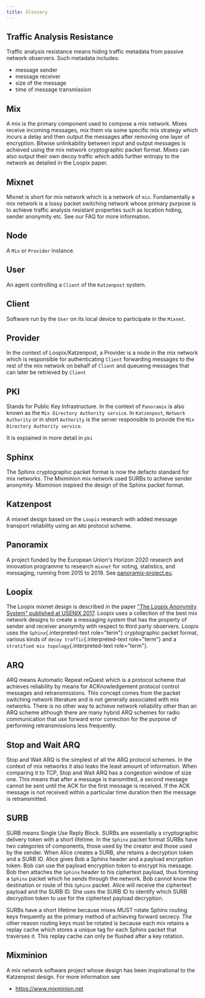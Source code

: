 ```yaml
---
title: Glossary
---
```


## Traffic Analysis Resistance

Traffic analysis resistance means hiding traffic metadata from passive network
observers. Such metadata includes:

- message sender
- message receiver
- size of the message
- time of message transmission

## Mix

A mix is the primary component used to compose a mix network. Mixes receive
incoming messages, mix them via some specific mix strategy which incurs a delay
and then output the messages after removing one layer of encryption. Bitwise
unlinkability between input and output messages is achieved using the mix
network cryptographic packet format. Mixes can also output their own decoy
traffic which adds further entropy to the network as detailed in the Loopix
paper.

## Mixnet

Mixnet is short for mix network which is a network of `mix`. Fundamentally a mix
network is a lossy packet switching network whose primary purpose is to achieve
traffic analysis resistant properties such as location hiding, sender anonymity
etc. See our FAQ for more information.

## Node

A `Mix` or `Provider` instance.

## User

An agent controlling a `Client` of the `Katzenpost` system.

## Client

Software run by the `User` on its local device to participate in the `Mixnet`.

## Provider

In the context of Loopix/Katzenpost, a Provider is a node in the mix network
which is responsible for authenticating `Client` forwarding messages to the rest
of the mix network on behalf of `Client` and queueing messages that can later be
retrieved by `Client`

## PKI

Stands for Public Key Infrastructure. In the context of `Panoramix` is also
known as the `Mix Directory Authority service`. In `Katzenpost`, `Network
Authority` or in short `Authority` is the server responsible to provide the `Mix
Directory Authority service`.

It is explained in more detail in `pki`

## Sphinx

The Sphinx cryptographic packet format is now the defacto standard
for mix networks. The Mixminion mix network used SURBs to achieve
sender anonymity. Mixminion inspired the design of the Sphinx packet
format.

## Katzenpost

A mixnet design based on the `Loopix` research with added message transport reliability using an
`ARQ` protocol scheme.

## Panoramix

A project funded by the European Union's Horizon 2020 research and
innovation programme to research `mixnet` for voting, statistics, and messaging, running from
2015 to 2019. See [panoramix-project.eu](https://panoramix-project.eu/).

## Loopix

The Loopix mixnet design is described in the paper [\"The Loopix
Anonymity System\" published at USENIX 2017](https://arxiv.org/pdf/1703.00536.pdf). Loopix uses a
collection of the best mix network designs to create a messaging
system that has the property of sender and receiver anonymity with
respect to third party observers. Loopix uses the
`Sphinx`{.interpreted-text role="term"} cryptographic packet format,
various kinds of `decoy traffic`{.interpreted-text role="term"} and
a `stratified mix topology`{.interpreted-text role="term"}.

## ARQ

ARQ means Automatic Repeat reQuest which is a protocol scheme that
achieves reliability by means for ACKnowledgement protocol control
messages and retransmissions. This concept comes from the packet
switching network literature and is not generally associated with
mix networks. There is no other way to achieve network reliability
other than an ARQ scheme although there are many hybrid ARQ schemes
for radio communication that use forward error correction for the
purpose of performing retransmissions less frequently.

## Stop and Wait ARQ

Stop and Wait ARQ is the simplest of all the ARQ protocol schemes.
In the context of mix networks it also leaks the least amount of
information. When comparing it to TCP, Stop and Wait ARQ has a
congestion window of size one. This means that after a message is
transmitted, a second message cannot be sent until the ACK for the
first message is received. If the ACK message is not received within
a particular time duration then the message is retransmitted.


## SURB

SURB means Single Use Reply Block. SURBs are essentially a cryptographic
delivery token with a short lifetime. In the `Sphinx` packet format SURBs have
two categories of components, those used by the creator and those used by the
sender. When Alice creates a SURB, she retains a decryption token and a SURB ID.
Alice gives Bob a Sphinx header and a payload encryption token. Bob can use the
payload encryption token to encrypt his message. Bob then attaches the `Sphinx`
header to his ciphertext payload, thus forming a `Sphinx` packet which he sends
through the network. Bob cannot know the destination or route of this `Sphinx`
packet. Alice will receive the ciphertext payload and the SURB ID. She uses the
SURB ID to identify which SURB decryption token to use for the ciphertext
payload decryption.

SURBs have a short lifetime because mixes MUST rotate Sphinx routing
keys frequently as the primary method of achieving forward secrecy.
The other reason routing keys must be rotated is because each mix
retains a replay cache which stores a unique tag for each Sphinx
packet that traverses it. This replay cache can only be flushed after
a key rotation.

## Mixminion

A mix network software project whose design has been inspirational to the Katzenpost design. For more information see

- https://www.mixminion.net
